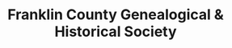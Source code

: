 ---
layout: repo
title: "Franklin County Genealogical & Historical Society"
id: 447
permalink: repos/447/
---